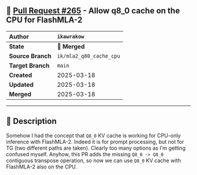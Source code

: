 ## 🔀 [Pull Request #265](https://github.com/ikawrakow/ik_llama.cpp/pull/265) - Allow q8_0 cache on the CPU for FlashMLA-2

| **Author** | `ikawrakow` |
| :--- | :--- |
| **State** | 🔀 **Merged** |
| **Source Branch** | `ik/mla2_q80_cache_cpu` |
| **Target Branch** | `main` |
| **Created** | 2025-03-18 |
| **Updated** | 2025-03-18 |
| **Merged** | 2025-03-18 |

---

## 📄 Description

Somehow I had the concept that `Q8_0` KV cache is working for CPU-only inference with FlashMLA-2. Indeed it is for prompt processing, but not for TG (two different paths are taken). Clearly too many options as I'm getting confused myself. Anyhow, this PR adds the missing `Q8_0 -> Q8_0` contiguous transpose operation, so now we can use `Q8_0` KV cache with FlashMLA-2 also on the CPU.